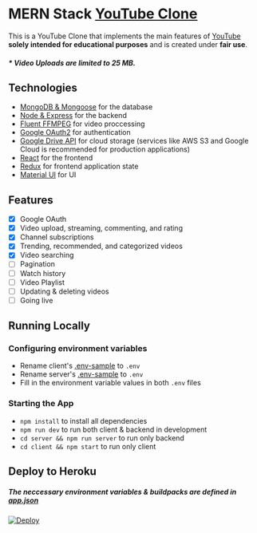 # MERN Stack [YouTube Clone](https://smfils1-youtube-clone.herokuapp.com)

This is a YouTube Clone that implements the main features of [YouTube](https://www.youtube.com/) **solely intended for educational purposes** and is created under **fair use**.

##### \* **Video Uploads are limited to 25 MB.**

## Technologies

- [MongoDB & Mongoose](https://mongoosejs.com/) for the database
- [Node & Express](http://expressjs.com/) for the backend
- [Fluent FFMPEG](https://github.com/fluent-ffmpeg/node-fluent-ffmpeg) for video proccessing
- [Google OAuth2](https://developers.google.com/identity/protocols/oauth2/web-server) for authentication
- [Google Drive API](https://developers.google.com/drive/api/v3/quickstart/nodejs) for cloud storage (services like AWS S3 and Google Cloud is recommended for production applications)
- [React](https://reactjs.org/docs/create-a-new-react-app.html) for the frontend
- [Redux](https://react-redux.js.org/) for frontend application state
- [Material UI](https://material-ui.com/) for UI

## Features

- [x] Google OAuth
- [x] Video upload, streaming, commenting, and rating
- [x] Channel subscriptions
- [x] Trending, recommended, and categorized videos
- [x] Video searching
- [ ] Pagination
- [ ] Watch history
- [ ] Video Playlist
- [ ] Updating & deleting videos
- [ ] Going live

## Running Locally

### Configuring environment variables

- Rename client's [.env-sample](https://github.com/smfils1/youtube-clone/blob/master/client/sample.env) to `.env`
- Rename server's [.env-sample](https://github.com/smfils1/youtube-clone/blob/master/server/sample.env) to `.env`
- Fill in the environment variable values in both `.env` files

### Starting the App

- `npm install` to install all dependencies
- `npm run dev` to run both client & backend in development
- `cd server && npm run server` to run only backend
- `cd client && npm start` to run only client

## Deploy to Heroku

##### The neccessary environment variables & buildpacks are defined in [app.json](https://github.com/smfils1/youtube-clone/blob/master/app.json)

[![Deploy](https://www.herokucdn.com/deploy/button.svg)](https://heroku.com/deploy)
